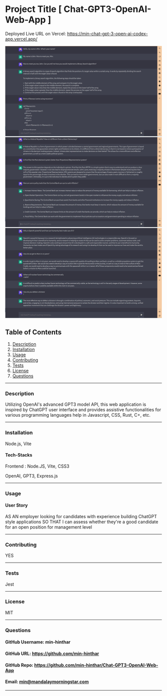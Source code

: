 # Project Title [ Chat-GPT3-OpenAI-Web-App ]

Deployed Live URL on Vercel: https://min-chat-gpt-3-open-ai-codex-app.vercel.app/

![App Screenshots](./client/public/ChatGPT_1.jpg)
![App Screenshots](./client/public/ChatGPT_2.jpg)
![App Screenshots](./client/public/ChatGPT_3.jpg)

## Table of Contents
1. [Description](#description)
2. [Installation](#installation)
3. [Usage](#usage)
4. [Contributing](#contributing)
5. [Tests](#tests)
6. [License](#license)
7. [Questions](#questions)

-----

### Description 
Utilizing OpenAI's advanced GPT3 model API, this web application is inspired by ChatGPT  user interface and provides assistive functionalities for various programming languages help in Javascript, CSS, Rust, C+, etc.


-----

### Installation
Node.js, Vite


#### Tech-Stacks
Frontend : Node.JS, Vite, CSS3

OpenAI, GPT3, Express.js

-----

### Usage 

#### User Story

AS AN employer looking for candidates with experience building ChatGPT style applications
SO THAT I can assess whether they're a good candidate for an open position for management level 

-----

### Contributing 
YES 

-----

### Tests 
Jest

-----

### License 
MIT 

-----

### Questions 

#### GitHub Username: min-hinthar 

#### GitHub URL: https://github.com/min-hinthar

#### GitHub Repo: https://github.com/min-hinthar/Chat-GPT3-OpenAI-Web-App

#### Email: min@mandalaymorningstar.com

-----



